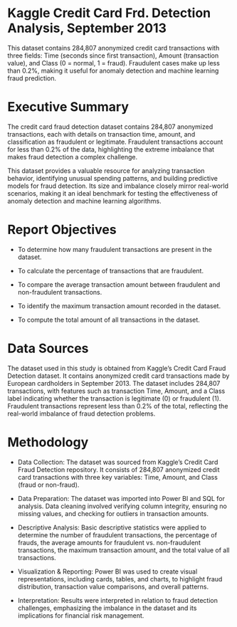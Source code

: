 # <h1 id="KaggleCreditCardFrd.DetectionAnalysis,September2013"> Kaggle Credit Card Frd. Detection Analysis, September 2013</h1>

This dataset contains 284,807 anonymized credit card transactions with three fields: Time (seconds since first transaction), Amount (transaction value), and Class (0 = normal, 1 = fraud). Fraudulent cases make up less than 0.2%, making it useful for anomaly detection and machine learning fraud prediction.

# Executive Summary

The credit card fraud detection dataset contains 284,807 anonymized transactions, each with details on transaction time, amount, and classification as fraudulent or legitimate. Fraudulent transactions account for less than 0.2% of the data, highlighting the extreme imbalance that makes fraud detection a complex challenge.

This dataset provides a valuable resource for analyzing transaction behavior, identifying unusual spending patterns, and building predictive models for fraud detection. Its size and imbalance closely mirror real-world scenarios, making it an ideal benchmark for testing the effectiveness of anomaly detection and machine learning algorithms.

# Report Objectives

- To determine how many fraudulent transactions are present in the dataset.

- To calculate the percentage of transactions that are fraudulent.

- To compare the average transaction amount between fraudulent and non-fraudulent transactions.

- To identify the maximum transaction amount recorded in the dataset.

- To compute the total amount of all transactions in the dataset.


# Data Sources

The dataset used in this study is obtained from Kaggle’s Credit Card Fraud Detection dataset. It contains anonymized credit card transactions made by European cardholders in September  2013. The dataset includes 284,807 transactions, with features such as transaction Time, Amount, and a Class label indicating whether the transaction is legitimate (0) or fraudulent (1). Fraudulent transactions represent less than 0.2% of the total, reflecting the real-world imbalance of fraud detection problems.

# Methodology

- Data Collection: The dataset was sourced from Kaggle’s Credit Card Fraud Detection repository. It consists of 284,807 anonymized credit card transactions with three key variables: Time, Amount, and Class (fraud or non-fraud).

- Data Preparation: The dataset was imported into Power BI and SQL for analysis. Data cleaning involved verifying column integrity, ensuring no missing values, and checking for outliers in transaction amounts.

- Descriptive Analysis: Basic descriptive statistics were applied to determine the number of fraudulent transactions, the percentage of frauds, the average amounts for fraudulent vs. non-fraudulent transactions, the maximum transaction amount, and the total value of all transactions.

- Visualization & Reporting: Power BI was used to create visual representations, including cards, tables, and charts, to highlight fraud distribution, transaction value comparisons, and overall patterns.

- Interpretation: Results were interpreted in relation to fraud detection challenges, emphasizing the imbalance in the dataset and its implications for financial risk management.









